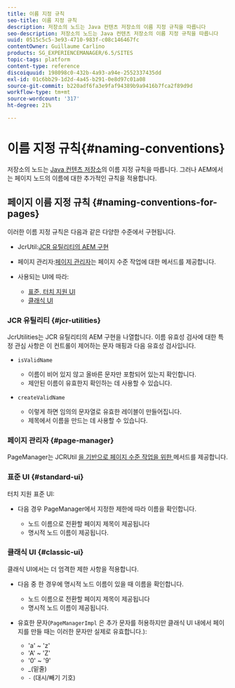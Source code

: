 ```yaml
---
title: 이름 지정 규칙
seo-title: 이름 지정 규칙
description: 저장소의 노드는 Java 컨텐츠 저장소의 이름 지정 규칙을 따릅니다
seo-description: 저장소의 노드는 Java 컨텐츠 저장소의 이름 지정 규칙을 따릅니다
uuid: 0515c5c5-3e93-4710-983f-c08c146467fc
contentOwner: Guillaume Carlino
products: SG_EXPERIENCEMANAGER/6.5/SITES
topic-tags: platform
content-type: reference
discoiquuid: 198098c0-432b-4a93-a94e-2552337435dd
exl-id: 01c6bb29-1d2d-4a45-b291-0e8d97c01a08
source-git-commit: b220adf6fa3e9faf94389b9a9416b7fca2f89d9d
workflow-type: tm+mt
source-wordcount: '317'
ht-degree: 21%

---
```


# 이름 지정 규칙{#naming-conventions}

저장소의 노드는 [Java 컨텐츠 저장소](/help/sites-developing/the-basics.md#java-content-repository)의 이름 지정 규칙을 따릅니다. 그러나 AEM에서는 페이지 노드의 이름에 대한 추가적인 규칙을 적용합니다.

## 페이지 이름 지정 규칙 {#naming-conventions-for-pages}

이러한 이름 지정 규칙은 다음과 같은 다양한 수준에서 구현됩니다.

* JcrUtil:[JCR 유틸리티의 AEM 구현](#jcr-utilities)
* 페이지 관리자:[페이지 관리자](#page-manager)는 페이지 수준 작업에 대한 메서드를 제공합니다.
* 사용되는 UI에 따라:

   * [표준, 터치 지원 UI](#standard-ui)
   * [클래식 UI](#classic-ui)

### JCR 유틸리티 {#jcr-utilities}

[](https://helpx.adobe.com/experience-manager/6-5/sites/developing/using/reference-materials/javadoc/index.html?com/day/cq/commons/jcr/JcrUtil.html) JcrUtilities는 JCR 유틸리티의 AEM 구현을 나열합니다. 이름 유효성 검사에 대한 특정 관심 사항은 이 컨트롤이 제어하는 문자 매핑과 다음 유효성 검사입니다.

* `isValidName`

   * 이름이 비어 있지 않고 올바른 문자만 포함되어 있는지 확인합니다.
   * 제안된 이름이 유효한지 확인하는 데 사용할 수 있습니다.

* `createValidName`

   * 이렇게 하면 임의의 문자열로 유효한 레이블이 만들어집니다.
   * 제목에서 이름을 만드는 데 사용할 수 있습니다.

### 페이지 관리자 {#page-manager}

[](https://helpx.adobe.com/experience-manager/6-5/sites/developing/using/reference-materials/javadoc/com/day/cq/wcm/api/PageManager.html) PageManager는 JCRUtil [을 기반으로 페이지 수준 작업을 위한 ](#jcr-utilities)메서드를 제공합니다.

### 표준 UI {#standard-ui}

터치 지원 표준 UI:

* 다음 경우 PageManager에서 지정한 제한에 따라 이름을 확인합니다.

   * 노드 이름으로 전환할 페이지 제목이 제공됩니다
   * 명시적 노드 이름이 제공됩니다.

### 클래식 UI {#classic-ui}

클래식 UI에서는 더 엄격한 제한 사항을 적용합니다.

* 다음 중 한 경우에 명시적 노드 이름이 있을 때 이름을 확인합니다.

   * 노드 이름으로 전환할 페이지 제목이 제공됩니다
   * 명시적 노드 이름이 제공됩니다.

* 유효한 문자(`PageManagerImpl` 은 추가 문자를 허용하지만 클래식 UI 내에서 페이지를 만들 때는 이러한 문자만 실제로 유효합니다.):

   * &#39;a&#39; ~ &#39;z&#39;
   * &#39;A&#39; ~ &#39;Z&#39;
   * &#39;0&#39; ~ &#39;9&#39;
   * _(밑줄)
   * `-` (대시/빼기 기호)
